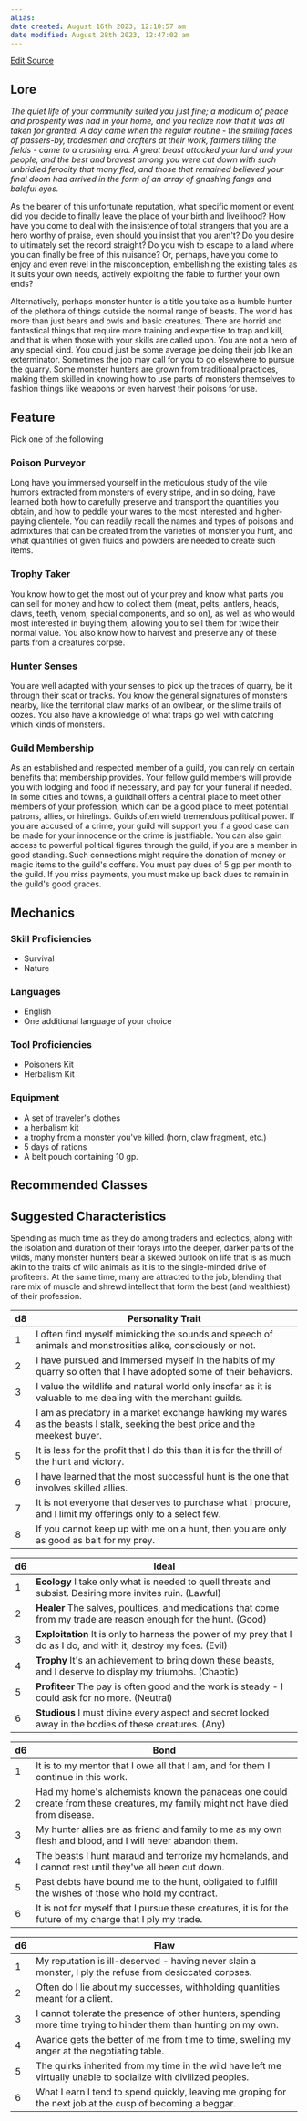 ```yaml
---
alias: 
date created: August 16th 2023, 12:10:57 am
date modified: August 28th 2023, 12:47:02 am
---
```

[Edit Source](https://github.com/bradhaas/TheCompendium-v2/blob/main/Custom%20Backgrounds/The%20Monster%20Hunter.md)
## Lore
*The quiet life of your community suited you just fine; a modicum of peace and prosperity was had in your home, and you realize now that it was all taken for granted. A day came when the regular routine - the smiling faces of passers-by, tradesmen and crafters at their work, farmers tilling the fields - came to a crashing end. A great beast attacked your land and your people, and the best and bravest among you were cut down with such unbridled ferocity that many fled, and those that remained believed your final doom had arrived in the form of an array of gnashing fangs and baleful eyes.*

As the bearer of this unfortunate reputation, what specific moment or event did you decide to finally leave the place of your birth and livelihood? How have you come to deal with the insistence of total strangers that you are a hero worthy of praise, even should you insist that you aren't? Do you desire to ultimately set the record straight? Do you wish to escape to a land where you can finally be free of this nuisance? Or, perhaps, have you come to enjoy and even revel in the misconception, embellishing the existing tales as it suits your own needs, actively exploiting the fable to further your own ends?

Alternatively, perhaps monster hunter is a title you take as a humble hunter of the plethora of things outside the normal range of beasts. The world has more than just bears and owls and basic creatures. There are horrid and fantastical things that require more training and expertise to trap and kill, and that is when those with your skills are called upon. You are not a hero of any special kind. You could just be some average joe doing their job like an exterminator. Sometimes the job may call for you to go elsewhere to pursue the quarry. Some monster hunters are grown from traditional practices, making them skilled in knowing how to use parts of monsters themselves to fashion things like weapons or even harvest their poisons for use.
## Feature
Pick one of the following
### Poison Purveyor
Long have you immersed yourself in the meticulous study of the vile humors extracted from monsters of every stripe, and in so doing, have learned both how to carefully preserve and transport the quantities you obtain, and how to peddle your wares to the most interested and higher-paying clientele. You can readily recall the names and types of poisons and admixtures that can be created from the varieties of monster you hunt, and what quantities of given fluids and powders are needed to create such items.
### Trophy Taker
You know how to get the most out of your prey and know what parts you can sell for money and how to collect them (meat, pelts, antlers, heads, claws, teeth, venom, special components, and so on), as well as who would most interested in buying them, allowing you to sell them for twice their normal value. You also know how to harvest and preserve any of these parts from a creatures corpse.
### Hunter Senses
You are well adapted with your senses to pick up the traces of quarry, be it through their scat or tracks. You know the general signatures of monsters nearby, like the territorial claw marks of an owlbear, or the slime trails of oozes. You also have a knowledge of what traps go well with catching which kinds of monsters.
### Guild Membership
As an established and respected member of a guild, you can rely on certain benefits that membership provides. Your fellow guild members will provide you with lodging and food if necessary, and pay for your funeral if needed. In some cities and towns, a guildhall offers a central place to meet other members of your profession, which can be a good place to meet potential patrons, allies, or hirelings.
Guilds often wield tremendous political power. If you are accused of a crime, your guild will support you if a good case can be made for your innocence or the crime is justifiable. You can also gain access to powerful political figures through the guild, if you are a member in good standing. Such connections might require the donation of money or magic items to the guild's coffers.
You must pay dues of 5 gp per month to the guild. If you miss payments, you must make up back dues to remain in the guild's good graces.
## Mechanics
### Skill Proficiencies
- Survival
- Nature
### Languages
- English
- One additional language of your choice
### Tool Proficiencies
- Poisoners Kit
- Herbalism Kit
### Equipment
- A set of traveler's clothes
- a herbalism kit
- a trophy from a monster you've killed (horn, claw fragment, etc.)
- 5 days of rations
- A belt pouch containing 10 gp.
## Recommended Classes

## Suggested Characteristics
Spending as much time as they do among traders and eclectics, along with the isolation and duration of their forays into the deeper, darker parts of the wilds, many monster hunters bear a skewed outlook on life that is as much akin to the traits of wild animals as it is to the single-minded drive of profiteers. At the same time, many are attracted to the job, blending that rare mix of muscle and shrewd intellect that form the best (and wealthiest) of their profession.

|d8|Personality Trait|
|---|---|
|1|I often find myself mimicking the sounds and speech of animals and monstrosities alike, consciously or not.|
|2|I have pursued and immersed myself in the habits of my quarry so often that I have adopted some of their behaviors.|
|3|I value the wildlife and natural world only insofar as it is valuable to me dealing with the merchant guilds.|
|4|I am as predatory in a market exchange hawking my wares as the beasts I stalk, seeking the best price and the meekest buyer.|
|5|It is less for the profit that I do this than it is for the thrill of the hunt and victory.|
|6|I have learned that the most successful hunt is the one that involves skilled allies.|
|7|It is not everyone that deserves to purchase what I procure, and I limit my offerings only to a select few.|
|8|If you cannot keep up with me on a hunt, then you are only as good as bait for my prey.|

|d6|Ideal|
|---|---|
|1|**Ecology** I take only what is needed to quell threats and subsist. Desiring more invites ruin. (Lawful)|
|2|**Healer** The salves, poultices, and medications that come from my trade are reason enough for the hunt. (Good)|
|3|**Exploitation** It is only to harness the power of my prey that I do as I do, and with it, destroy my foes. (Evil)|
|4|**Trophy** It's an achievement to bring down these beasts, and I deserve to display my triumphs. (Chaotic)|
|5|**Profiteer** The pay is often good and the work is steady - I could ask for no more. (Neutral)|
|6|**Studious** I must divine every aspect and secret locked away in the bodies of these creatures. (Any)|

|d6|Bond|
|---|---|
|1|It is to my mentor that I owe all that I am, and for them I continue in this work.|
|2|Had my home's alchemists known the panaceas one could create from these creatures, my family might not have died from disease.|
|3|My hunter allies are as friend and family to me as my own flesh and blood, and I will never abandon them.|
|4|The beasts I hunt maraud and terrorize my homelands, and I cannot rest until they've all been cut down.|
|5|Past debts have bound me to the hunt, obligated to fulfill the wishes of those who hold my contract.|
|6|It is not for myself that I pursue these creatures, it is for the future of my charge that I ply my trade.|

|d6|Flaw|
|---|---|
|1|My reputation is ill-deserved - having never slain a monster, I ply the refuse from desiccated corpses.|
|2|Often do I lie about my successes, withholding quantities meant for a client.|
|3|I cannot tolerate the presence of other hunters, spending more time trying to hinder them than hunting on my own.|
|4|Avarice gets the better of me from time to time, swelling my anger at the negotiating table.|
|5|The quirks inherited from my time in the wild have left me virtually unable to socialize with civilized peoples.|
|6|What I earn I tend to spend quickly, leaving me groping for the next job at the cusp of becoming a beggar.|
